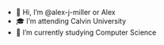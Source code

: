 - 👋 Hi, I’m @alex-j-miller or Alex
- 🎓 I’m attending Calvin University
- 📖 I’m currently studying Computer Science

<!---
xMelon74/xMelon74 is a ✨ special ✨ repository because its `README.md` (this file) appears on your GitHub profile.
You can click the Preview link to take a look at your changes.
--->
